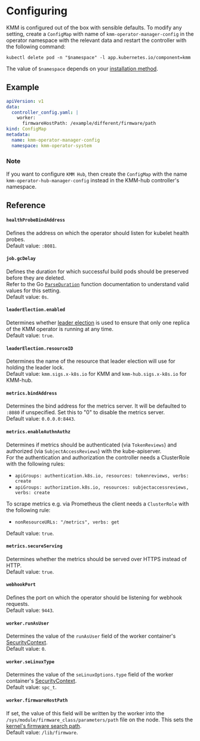 # Configuring

KMM is configured out of the box with sensible defaults.
To modify any setting, create a `ConfigMap` with name of `kmm-operator-manager-config` in the operator namespace with 
the relevant data and restart the controller with the following command:

```shell
kubectl delete pod -n "$namespace" -l app.kubernetes.io/component=kmm
```

The value of `$namespace` depends on your [installation method](install.md).

## Example
```yaml
apiVersion: v1
data:
  controller_config.yaml: |
    worker:
      firmwareHostPath: /example/different/firmware/path
kind: ConfigMap
metadata:
  name: kmm-operator-manager-config
  namespace: kmm-operator-system
```

### Note
If you want to configure `KMM Hub`, then create the `ConfigMap` with the name `kmm-operator-hub-manager-config` instead
in the KMM-hub controller's namespace.


## Reference

#### `healthProbeBindAddress`

Defines the address on which the operator should listen for kubelet health probes.  
Default value: `:8081`.

#### `job.gcDelay`

Defines the duration for which successful build pods should be preserved before they are deleted.  
Refer to the Go [`ParseDuration`](https://pkg.go.dev/time#ParseDuration) function documentation to understand valid
values for this setting.  
Default value: `0s`.

#### `leaderElection.enabled`

Determines whether [leader election](https://kubernetes.io/docs/concepts/architecture/leases/) is used to ensure that
only one replica of the KMM operator is running at any time.  
Default value: `true`.

#### `leaderElection.resourceID`

Determines the name of the resource that leader election will use for holding the leader lock.  
Default value: `kmm.sigs.x-k8s.io` for KMM and `kmm-hub.sigs.x-k8s.io` for KMM-hub.

#### `metrics.bindAddress`

Determines the bind address for the metrics server.
It will be defaulted to `:8080` if unspecified.
Set this to "0" to disable the metrics server.  
Default value: `0.0.0.0:8443`.

#### `metrics.enableAuthnAuthz`

Determines if metrics should be authenticated (via `TokenReviews`) and authorized (via `SubjectAccessReviews`) with the
kube-apiserver.  
For the authentication and authorization the controller needs a ClusterRole with the following rules:

  - `apiGroups: authentication.k8s.io, resources: tokenreviews, verbs: create`
  - `apiGroups: authorization.k8s.io, resources: subjectaccessreviews, verbs: create`

To scrape metrics e.g. via Prometheus the client needs a `ClusterRole` with the following rule:

  - `nonResourceURLs: "/metrics", verbs: get`

Default value: `true`.

#### `metrics.secureServing`

Determines whether the metrics should be served over HTTPS instead of HTTP.  
Default value: `true`.

#### `webhookPort`

Defines the port on which the operator should be listening for webhook requests.  
Default value: `9443`.

#### `worker.runAsUser`

Determines the value of the `runAsUser` field of the worker container's
[SecurityContext](https://kubernetes.io/docs/tasks/configure-pod-container/security-context/).  
Default value: `0`.

#### `worker.seLinuxType`

Determines the value of the `seLinuxOptions.type` field of the worker container's
[SecurityContext](https://kubernetes.io/docs/tasks/configure-pod-container/security-context/).  
Default value: `spc_t`.

#### `worker.firmwareHostPath`

If set, the value of this field will be written by the worker into the `/sys/module/firmware_class/parameters/path` file
on the node.
This sets the [kernel's firmware search path](firmwares.md#setting-the-kernels-firmware-search-path).  
Default value: `/lib/firmware`.
